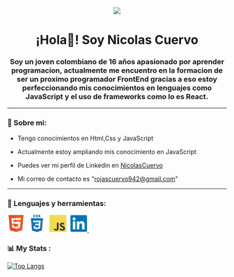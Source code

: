 <div id="Header" align="center">

   <img src="https://media.giphy.com/media/iIqmM5tTjmpOB9mpbn/giphy.gif" width="200">
   <h1>¡Hola👋! Soy Nicolas Cuervo</h1>
   <h3>Soy un joven colombiano de 16 años apasionado por aprender programacion,
   actualmente me encuentro en la formacion de ser un proximo programador FrontEnd gracias a eso
   estoy perfeccionando mis conocimientos en lenguajes como JavaScript y el uso de frameworks como 
   lo es React.</h3>

</div>

---

###  🧑 Sobre mi:

- Tengo conocimientos en Html,Css y JavaScript

- Actualmente estoy ampliando mis conocimiento en JavaScript

- Puedes ver mi perfil de Linkedin en [NicolasCuervo](https://www.linkedin.com/in/nicolas-esteban-rojas-cuervo-9b72831ba/)

- Mi correo de contacto es "rojascuervo942@gmail.com"

---

<div align="left">
    <h3>🔨 Lenguajes y herramientas:</h3>
    <div>
        <img src="https://github.com/devicons/devicon/blob/master/icons/html5/html5-original.svg" title="HTML5" alt="HTML" width="40" height="40"/>&nbsp;
        <img src="https://github.com/devicons/devicon/blob/master/icons/css3/css3-plain-wordmark.svg"  title="CSS3" alt="CSS" width="40" height="40"/>&nbsp;
        <img src="https://github.com/devicons/devicon/blob/master/icons/javascript/javascript-original.svg" title="JavaScript" alt="JavaScript" width="40"           height="40"/>&nbsp;
        <a href="https://www.linkedin.com/in/nicolas-esteban-rojas-cuervo-9b72831ba/"><img                                                                           src="https://github.com/devicons/devicon/blob/master/icons/linkedin/linkedin-original.svg" title="Linkedin" alt="React" width="40"                           height="40"/>&nbsp;</a>
     </div>
   
</div>

### 📊 My Stats :

[![Top Langs](https://github-readme-stats.vercel.app/api/top-langs/?username=NicolasEstebanCuervo&exclude_repo=github-readme-stats,EsperanzaDress&theme=tokyonight)](https://github.com/anuraghazra/github-readme-stats)
